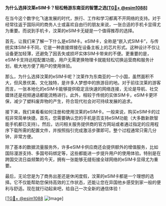 **为什么选择汶莱eSIM卡？轻松畅游东南亚的智慧之选[[TG💪+ @esim1088](https://t.me/s/esim1088)]**

在当今这个数字化飞速发展的时代，旅行、工作和学习都离不开网络的支持。对于经常往返于国际间的商务人士或喜欢自由行的朋友来说，一张合适的手机卡显得尤为重要。而说到手机卡，汶莱的eSIM卡无疑是一个值得推荐的选择。

首先，让我们来了解一下什么是eSIM卡。eSIM卡，全称是“嵌入式SIM卡”，与传统实体SIM卡不同，它是一种直接焊接在设备主板上的芯片形式。这种设计不仅让设备更加轻薄，还避免了因丢失或损坏实体SIM卡带来的不便。更重要的是，eSIM卡支持远程配置功能，用户无需更换物理卡就能轻松切换运营商和服务计划，极大地方便了用户的使用体验。

那么，为什么选择汶莱的eSIM卡呢？汶莱作为东南亚的一个小国，虽然面积不大，但风景优美、文化独特，是许多人梦想中的旅游目的地。对于前往汶莱的游客而言，一张本地化的eSIM卡能够提供稳定且快速的网络连接，无论是导航、社交媒体还是视频通话都能流畅进行。此外，相较于传统的实体SIM卡，eSIM卡更环保，减少了塑料废弃物的产生，符合现代社会对可持续发展的追求。

接下来，我们来看看如何注册和使用汶莱的eSIM卡。一般来说，购买eSIM卡的过程非常简单快捷。首先，您需要确认您的手机是否支持eSIM功能（大多数新款智能手机都已支持）。然后，访问相关服务提供商的官方网站或者通过指定的应用程序下载所需的配置文件，并按照指引完成激活步骤即可。整个过程通常只需几分钟，非常方便。

除了基本的数据流量服务外，许多eSIM卡供应商还会提供额外的增值服务，比如国际漫游支持、多国号码绑定等，这些都能进一步提升用户的使用体验。特别是在跨国交流日益频繁的今天，拥有一张能够无缝衔接全球网络的eSIM卡显得尤为重要。

最后，无论您是为了商务出差还是休闲度假，汶莱的eSIM卡都是一个理想的选择。它不仅能帮助您保持高效的工作状态，还能让您在异国他乡感受到家一般的便利与舒适。现在就行动起来吧，给自己一次全新的通信体验！

[[TG💪+ @esim1088](https://t.me/s/esim1088) ![Image](https://i.postimg.cc/4NQfJmqS/Snipaste-2025-05-13-00-14-12.png)]